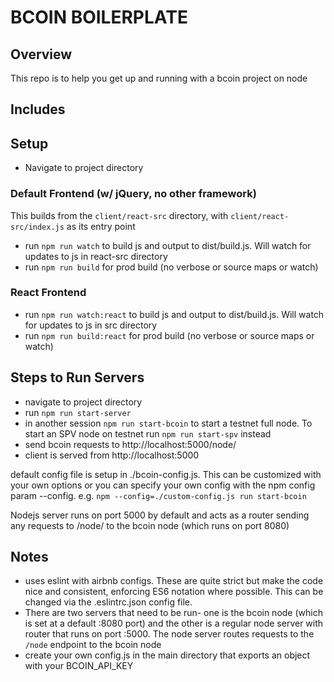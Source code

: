 # BCOIN BOILERPLATE
## Overview
This repo is to help you get up and running with a bcoin project on node

## Includes

## Setup
* Navigate to project directory

### Default Frontend (w/ jQuery, no other framework)
This builds from the `client/react-src` directory, with `client/react-src/index.js` as its entry point
* run `npm run watch` to build js and output to dist/build.js. Will watch for updates to js in react-src directory
* run `npm run build` for prod build (no verbose or source maps or watch)

### React Frontend
* run `npm run watch:react` to build js and output to dist/build.js. Will watch for updates to js in src directory
* run `npm run build:react` for prod build (no verbose or source maps or watch)

## Steps to Run Servers
* navigate to project directory
* run `npm run start-server`
* in another session `npm run start-bcoin` to start a testnet full node. To start an SPV node on testnet run `npm run start-spv` instead
* send bcoin requests to http://localhost:5000/node/
* client is served from http://localhost:5000

default config file is setup in ./bcoin-config.js. This can be customized with your own options or you can specify your own config with the npm config param --config. e.g. `npm --config=./custom-config.js run start-bcoin`


Nodejs server runs on port 5000 by default and acts as a router sending any requests to /node/ to the bcoin node (which runs on port 8080)

## Notes
* uses eslint with airbnb configs. These are quite strict but make the code nice and consistent, enforcing ES6 notation where possible. This can be changed via the .eslintrc.json config file.
* There are two servers that need to be run- one is the bcoin node (which is set at a default :8080 port) and the other is a regular node server with router that runs on port :5000. The node server routes requests to the `/node` endpoint to the bcoin node
* create your own config.js in the main directory that exports an object with your BCOIN_API_KEY
